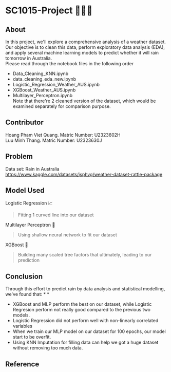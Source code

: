 # SC1015-Project 🤖🤖🤖
## About
In this project, we'll explore a comprehensive analysis of a weather dataset.  
Our objective is to clean this data, perform exploratory data analysis (EDA), and apply several machine learning models to predict whether it will rain tomorrow in Australia.  
Please read through the notebook files in the following order
* Data_Cleaning_KNN.ipynb
* data_cleaning_eda_new.ipynb
* Logistic_Regression_Weather_AUS.ipynb
* XGBoost_Weather_AUS.ipynb
* Multilayer_Perceptron.ipynb  
Note that there're 2 cleaned version of the dataset, which would be examined separately for comparison purpose.
## Contributor
Hoang Pham Viet Quang. Matric Number: U2323602H  
Luu Minh Thang. Matric Number: U2323630J
## Problem
Data set: Rain in Australia
https://www.kaggle.com/datasets/jsphyg/weather-dataset-rattle-package
## Model Used
Logistic Regression 📈
> Fitting 1 curved line into our dataset

Multilayer Perceptron 🤖
> Using shallow neural network to fit our dataset

XGBoost 🌳
> Building many scaled tree factors that ultimately, leading to our prediction
## Conclusion
Through this effort to predict rain by data analysis and statistical modelling, we've found that:
*
* 
* XGBoost and MLP perform the best on our dataset, while Logistic Regresion perform not really good compared to the previous two models.
* Logistic Regression did not perform well with non-linearly correlated variables
* When we train our MLP model on our dataset for 100 epochs, our model start to be overfit.
* Using KNN Imputation for filling data can help we got a huge dataset without removing too much data. 
  
## Reference
